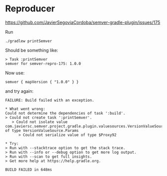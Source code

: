 # Reproducer

https://github.com/JavierSegoviaCordoba/semver-gradle-plugin/issues/175

Run

```
./gradlew printSemver
```

Should be something like:

```
> Task :printSemver
semver for semver-repro-175: 1.0.0
```

Now use:

```
semver { mapVersion { "1.0.0" } }
```

and try again:

```
FAILURE: Build failed with an exception.

* What went wrong:
Could not determine the dependencies of task ':build'.
> Could not create task ':printSemver'.
   > Could not isolate value com.javiersc.semver.project.gradle.plugin.valuesources.VersionValueSource$Params_Decorated@e87f257 of type VersionValueSource.Params
      > Could not serialize value of type $Proxy92

* Try:
> Run with --stacktrace option to get the stack trace.
> Run with --info or --debug option to get more log output.
> Run with --scan to get full insights.
> Get more help at https://help.gradle.org.

BUILD FAILED in 648ms
```
